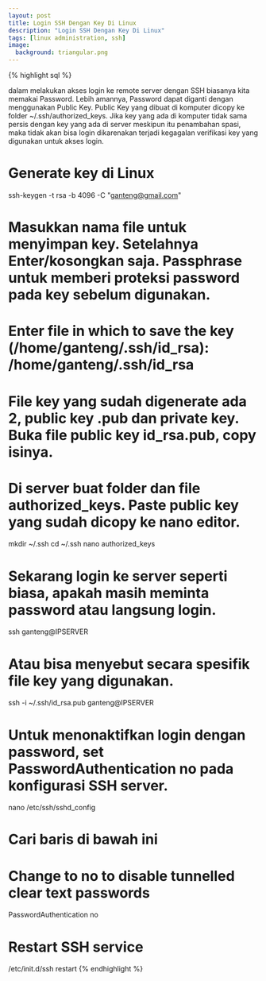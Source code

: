 ```yaml
---
layout: post
title: Login SSH Dengan Key Di Linux
description: "Login SSH Dengan Key Di Linux"
tags: [linux administration, ssh]
image:
  background: triangular.png
---
```



{% highlight sql %} 

dalam melakukan akses login ke remote server dengan SSH biasanya kita memakai Password. Lebih amannya, Password dapat diganti dengan menggunakan Public Key. Public Key yang dibuat di komputer dicopy ke folder ~/.ssh/authorized_keys. Jika key yang ada di komputer tidak sama persis dengan key yang ada di server meskipun itu penambahan spasi, maka tidak akan bisa login dikarenakan terjadi kegagalan verifikasi key yang digunakan untuk akses login.

# Generate key di Linux

ssh-keygen -t rsa -b 4096 -C "ganteng@gmail.com"

# Masukkan nama file untuk menyimpan key. Setelahnya Enter/kosongkan saja. Passphrase untuk memberi proteksi password pada key sebelum digunakan.

# Enter file in which to save the key (/home/ganteng/.ssh/id_rsa): /home/ganteng/.ssh/id_rsa

# File key yang sudah digenerate ada 2, public key .pub dan private key. Buka file public key id_rsa.pub, copy isinya.

# Di server buat folder dan file authorized_keys. Paste public key yang sudah dicopy ke nano editor.

mkdir ~/.ssh
cd ~/.ssh
nano authorized_keys

# Sekarang login ke server seperti biasa, apakah masih meminta password atau langsung login.

ssh ganteng@IPSERVER

# Atau bisa menyebut secara spesifik file key yang digunakan.

ssh -i ~/.ssh/id_rsa.pub ganteng@IPSERVER

# Untuk menonaktifkan login dengan password, set PasswordAuthentication no pada konfigurasi SSH server.

nano /etc/ssh/sshd_config

# Cari baris di bawah ini

# Change to no to disable tunnelled clear text passwords
PasswordAuthentication no

# Restart SSH service

/etc/init.d/ssh restart
{% endhighlight %}